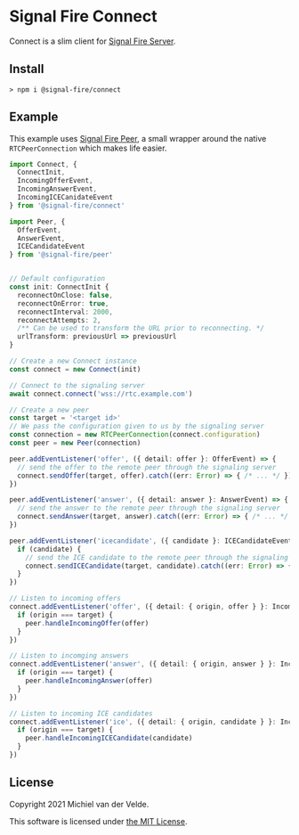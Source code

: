 # Signal Fire Connect

Connect is a slim client for [Signal Fire Server](https://github.com/signal-fire/server).

## Install

```
> npm i @signal-fire/connect
```

## Example

This example uses [Signal Fire Peer](https://github.com/signal-fire/peer), a small wrapper
around the native `RTCPeerConnection` which makes life easier.

```typescript
import Connect, {
  ConnectInit,
  IncomingOfferEvent,
  IncomingAnswerEvent,
  IncomingICECanidateEvent
} from '@signal-fire/connect'

import Peer, {
  OfferEvent,
  AnswerEvent,
  ICECandidateEvent
} from '@signal-fire/peer'


// Default configuration
const init: ConnectInit {
  reconnectOnClose: false,
  reconnectOnError: true,
  reconnectInterval: 2000,
  reconnectAttempts: 2,
  /** Can be used to transform the URL prior to reconnecting. */
  urlTransform: previousUrl => previousUrl
}

// Create a new Connect instance
const connect = new Connect(init)

// Connect to the signaling server
await connect.connect('wss://rtc.example.com')

// Create a new peer
const target = '<target id>'
// We pass the configuration given to us by the signaling server
const connection = new RTCPeerConnection(connect.configuration)
const peer = new Peer(connection)

peer.addEventListener('offer', ({ detail: offer }: OfferEvent) => {
  // send the offer to the remote peer through the signaling server
  connect.sendOffer(target, offer).catch((err: Error) => { /* ... */ })
})

peer.addEventListener('answer', ({ detail: answer }: AnswerEvent) => {
  // send the answer to the remote peer through the signaling server
  connect.sendAnswer(target, answer).catch((err: Error) => { /* ... */ })
})

peer.addEventListener('icecandidate', ({ candidate }: ICECandidateEvent) => {
  if (candidate) {
    // send the ICE candidate to the remote peer through the signaling server
    connect.sendICECandidate(target, candidate).catch((err: Error) => { /* ... */ })
  }
})

// Listen to incoming offers
connect.addEventListener('offer', ({ detail: { origin, offer } }: IncomingOfferEvent) => {
  if (origin === target) {
    peer.handleIncomingOffer(offer)
  }
})

// Listen to incomging answers
connect.addEventListener('answer', ({ detail: { origin, answer } }: IncomingAnswerEvent) => {
  if (origin === target) {
    peer.handleIncomingAnswer(offer)
  }
})

// Listen to incoming ICE candidates
connect.addEventListener('ice', ({ detail: { origin, candidate } }: IncomingICECandidateEvent) => {
  if (origin === target) {
    peer.handleIncomingICECandidate(candidate)
  }
})
```

## License

Copyright 2021 Michiel van der Velde.

This software is licensed under [the MIT License](LICENSE).
